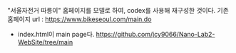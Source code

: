 "서울자전거 따릉이" 홈페이지를 모델로 하여, codex를 사용해 재구성한 것이다.
기존 홈페이지 url : https://www.bikeseoul.com/main.do
- index.html이 main page다.
https://github.com/jcy9066/Nano-Lab2-WebSite/tree/main
